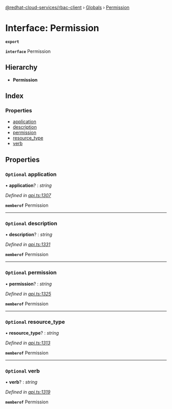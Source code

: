 [@redhat-cloud-services/rbac-client](../README.md) › [Globals](../globals.md) › [Permission](permission.md)

# Interface: Permission

**`export`** 

**`interface`** Permission

## Hierarchy

* **Permission**

## Index

### Properties

* [application](permission.md#optional-application)
* [description](permission.md#optional-description)
* [permission](permission.md#optional-permission)
* [resource_type](permission.md#optional-resource_type)
* [verb](permission.md#optional-verb)

## Properties

### `Optional` application

• **application**? : *string*

*Defined in [api.ts:1307](https://github.com/RedHatInsights/javascript-clients/blob/master/packages/rbac/api.ts#L1307)*

**`memberof`** Permission

___

### `Optional` description

• **description**? : *string*

*Defined in [api.ts:1331](https://github.com/RedHatInsights/javascript-clients/blob/master/packages/rbac/api.ts#L1331)*

**`memberof`** Permission

___

### `Optional` permission

• **permission**? : *string*

*Defined in [api.ts:1325](https://github.com/RedHatInsights/javascript-clients/blob/master/packages/rbac/api.ts#L1325)*

**`memberof`** Permission

___

### `Optional` resource_type

• **resource_type**? : *string*

*Defined in [api.ts:1313](https://github.com/RedHatInsights/javascript-clients/blob/master/packages/rbac/api.ts#L1313)*

**`memberof`** Permission

___

### `Optional` verb

• **verb**? : *string*

*Defined in [api.ts:1319](https://github.com/RedHatInsights/javascript-clients/blob/master/packages/rbac/api.ts#L1319)*

**`memberof`** Permission
